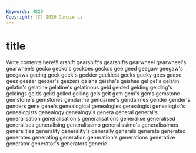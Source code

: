 ```yaml
---
Keywords: 4820
Copyright: (C) 2020 Junjie Li
---
```


# title

Write contents here!!!
arshift 
gearshift's 
gearshifts
gearwheel 
gearwheel's 
gearwheels 
gecko 
gecko's 
geckoes 
geckos 
gee 
geed 
geegaw
geegaw's 
geegaws 
geeing 
geek 
geek's 
geekier 
geekiest 
geeks 
geeky 
gees
geese 
geez 
geezer 
geezer's 
geezers 
geisha 
geisha's 
geishas 
gel 
gel's
gelatin 
gelatin's 
gelatine 
gelatine's 
gelatinous 
geld 
gelded 
gelding 
gelding's 
geldings
gelds 
gelid 
gelled 
gelling 
gels 
gelt 
gem 
gem's 
gems 
gemstone
gemstone's 
gemstones 
gendarme 
gendarme's 
gendarmes 
gender 
gender's 
genders 
gene 
gene's
genealogical 
genealogies 
genealogist 
genealogist's 
genealogists 
genealogy 
genealogy's 
genera 
general 
general's
generalisation 
generalisation's 
generalisations 
generalise 
generalised 
generalises 
generalising 
generalissimo 
generalissimo's 
generalissimos
generalities 
generality 
generality's 
generally 
generals 
generate 
generated 
generates 
generating 
generation
generation's 
generations 
generative 
generator 
generator's 
generators 
generic 

